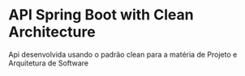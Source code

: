 
# API Spring Boot with Clean Architecture
Api desenvolvida usando o padrão clean para a matéria de Projeto e Arquitetura de Software
